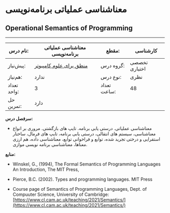 # معناشناسی عملیاتی برنامه‌نویسی
## Operational Semantics of Programming
_______________________________________________________________________________
| نام درس:    | معناشناسی عملیاتی برنامه‌نویسی                                                       | مقطع:       | کارشناسی      |
| ----------- | ------------------------------------------------------------------------------------ | ----------- | ------------- |
| پیش‌نیاز:   | [منطق برای علوم کامپیوتر](../docs/curriculum/elective/Logic-for-Computer-Science.md) | گروه درس:   | تخصصی اختیاری |
| هم‌نیاز:    | ندارد                                                                                | نوع درس:    | نظری          |
| تعداد واحد: | 3                                                                                    | تعداد ساعت: | 48            |
| حل تمرین:   |  دارد                                                                                |             |               |

**سرفصل درس:**


- معناشناسی عملیاتی. درستی یابی برنامه. تایپ های بازگشتی. مروری بر انواع معناشناسی، سیستم های انتقالی، درستی یابی برنامه، تایپ های فرمال، ساختار استقرایی و درختی تجرید شده، توابع و فراخوانی توابع، معناشناسی داده، هم ارزی معناها، معناشناسی برنامه نویسی موازی.  


**منابع:**


- Winskel, G., (1994), The Formal Semantics of Programming Languages An Introduction, The MIT Press, 

- Pierce, B.C. (2002). Types and programming languages. MIT Press 

- Course page of Semantics of Programming Languages, Dept. of Compuuter Science, University of Cambridge: [https://www.cl.cam.ac.uk/teaching/2021/Semantics/](https://www.cl.cam.ac.uk/teaching/2021/Semantics/)


